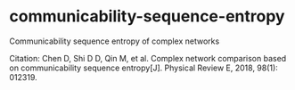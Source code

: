 # communicability-sequence-entropy
Communicability sequence entropy of complex networks

Citation:
Chen D, Shi D D, Qin M, et al. Complex network comparison based on communicability sequence entropy[J]. Physical Review E, 2018, 98(1): 012319.
